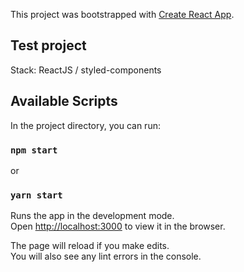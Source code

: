 This project was bootstrapped with [Create React App](https://github.com/facebook/create-react-app).

## Test project
Stack: ReactJS / styled-components

## Available Scripts

In the project directory, you can run:

### `npm start`
or 
### `yarn start`

Runs the app in the development mode.<br>
Open [http://localhost:3000](http://localhost:3000) to view it in the browser.

The page will reload if you make edits.<br>
You will also see any lint errors in the console.
